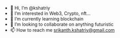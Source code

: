 - 👋 Hi, I’m @kshatriy
- 👀 I’m interested in Web3, Crypto, nft...
- 🌱 I’m currently learning blockchain
- 💞️ I’m looking to collaborate on anything futuristic 
- 📫 How to reach me srikanth.kshatriy@gmail.com

<!---
kshatriy/kshatriy is a ✨ special ✨ repository because its `README.md` (this file) appears on your GitHub profile.
You can click the Preview link to take a look at your changes.
--->
